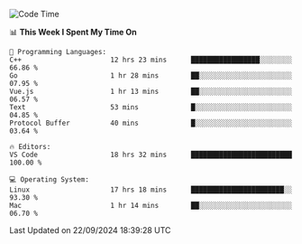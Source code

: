 
<!--START_SECTION:waka-->
![Code Time](http://img.shields.io/badge/Code%20Time-2%2C537%20hrs%207%20mins-blue)

📊 **This Week I Spent My Time On** 

```text
💬 Programming Languages: 
C++                      12 hrs 23 mins      █████████████████░░░░░░░░   66.86 % 
Go                       1 hr 28 mins        ██░░░░░░░░░░░░░░░░░░░░░░░   07.95 % 
Vue.js                   1 hr 13 mins        ██░░░░░░░░░░░░░░░░░░░░░░░   06.57 % 
Text                     53 mins             █░░░░░░░░░░░░░░░░░░░░░░░░   04.85 % 
Protocol Buffer          40 mins             █░░░░░░░░░░░░░░░░░░░░░░░░   03.64 % 

🔥 Editors: 
VS Code                  18 hrs 32 mins      █████████████████████████   100.00 % 

💻 Operating System: 
Linux                    17 hrs 18 mins      ███████████████████████░░   93.30 % 
Mac                      1 hr 14 mins        ██░░░░░░░░░░░░░░░░░░░░░░░   06.70 % 
```


 Last Updated on 22/09/2024 18:39:28 UTC
<!--END_SECTION:waka-->

